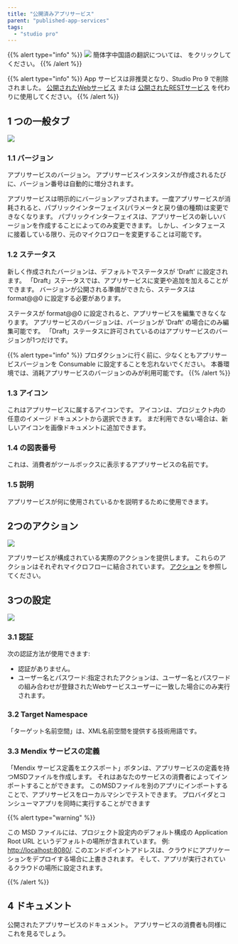```yaml
---
title: "公開済みアプリサービス"
parent: "published-app-services"
tags:
  - "studio pro"
---
```


{{% alert type="info" %}}
<img src="attachments/chinese-translation/china.png" style="display: inline-block; margin: 0" /> 簡体字中国語の翻訳については、 [<unk> <unk> <unk>](https://cdn.mendix.tencent-cloud.com/documentation/refguide8/published-app-service.pdf) をクリックしてください。
{{% /alert %}}

{{% alert type="info" %}}
App サービスは非推奨となり、Studio Pro 9 で削除されました。 [公開されたWebサービス](published-web-services) または [公開されたRESTサービス](published-rest-services) を代わりに使用してください。
{{% /alert %}}

## 1 つの一般タブ

![](attachments/16713718/16843916.png)

### 1.1 バージョン

アプリサービスのバージョン。 アプリサービスインスタンスが作成されるたびに、バージョン番号は自動的に増分されます。

アプリサービスは明示的にバージョンアップされます。一度アプリサービスが消耗されると、パブリックインターフェイス(パラメータと戻り値の種類)は変更できなくなります。 パブリックインターフェイスは、アプリサービスの新しいバージョンを作成することによってのみ変更できます。 しかし、インタフェースに接着している限り、元のマイクロフローを変更することは可能です。

### 1.2 ステータス

新しく作成されたバージョンは、デフォルトでステータスが 'Draft' に設定されます。 「Draft」ステータスでは、アプリサービスに変更や追加を加えることができます。 バージョンが公開される準備ができたら、ステータスは format@@0 に設定する必要があります。

ステータスが format@@0 に設定されると、アプリサービスを編集できなくなります。 アプリサービスのバージョンは、バージョンが 'Draft' の場合にのみ編集可能です。 「Draft」ステータスに許可されているのはアプリサービスのバージョンが1つだけです。

{{% alert type="info" %}}
プロダクションに行く前に、少なくともアプリサービスバージョンを Consumable に設定することを忘れないでください。 本番環境では、消耗アプリサービスのバージョンのみが利用可能です。
{{% /alert %}}

### 1.3 アイコン

これはアプリサービスに属するアイコンです。 アイコンは、プロジェクト内の任意のイメージ ドキュメントから選択できます。 まだ利用できない場合は、新しいアイコンを画像ドキュメントに追加できます。

### 1.4 の図表番号

これは、消費者がツールボックスに表示するアプリサービスの名前です。

### 1.5 説明

アプリサービスが何に使用されているかを説明するために使用できます。

## 2つのアクション

![](attachments/16713718/16843915.png)

アプリサービスが構成されている実際のアクションを提供します。 これらのアクションはそれぞれマイクロフローに結合されています。 [アクション](actions) を参照してください。

## 3つの設定

![](attachments/16713718/16843914.png)

### 3.1 認証

次の認証方法が使用できます:

*   認証がありません。
*   ユーザー名とパスワード:指定されたアクションは、ユーザー名とパスワードの組み合わせが登録されたWebサービスユーザーに一致した場合にのみ実行されます。

### 3.2 Target Namespace

「ターゲット名前空間」は、XML名前空間を提供する技術用語です。

### 3.3 Mendix サービスの定義

「Mendix サービス定義をエクスポート」ボタンは、アプリサービスの定義を持つMSDファイルを作成します。 それはあなたのサービスの消費者によってインポートすることができます。 このMSDファイルを別のアプリにインポートすることで、アプリサービスをローカルマシンでテストできます。 プロバイダとコンシューマアプリを同時に実行することができます

{{% alert type="warning" %}}

この MSD ファイルには、プロジェクト設定内のデフォルト構成の Application Root URL というデフォルトの場所が含まれています。 例: [http://localhost:8080/](http://localhost:8080/). このエンドポイントアドレスは、クラウドにアプリケーションをデプロイする場合に上書きされます。 そして、アプリが実行されているクラウドの場所に設定されます。

{{% /alert %}}

## 4 ドキュメント

公開されたアプリサービスのドキュメント。 アプリサービスの消費者も同様にこれを見るでしょう。
